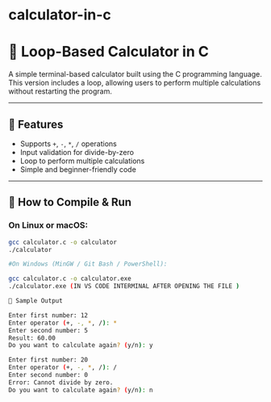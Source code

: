 # calculator-in-c
# 🧮 Loop-Based Calculator in C

A simple terminal-based calculator built using the C programming language.  
This version includes a loop, allowing users to perform multiple calculations without restarting the program.

---

## 🚀 Features

- Supports `+`, `-`, `*`, `/` operations
- Input validation for divide-by-zero
- Loop to perform multiple calculations
- Simple and beginner-friendly code

---

## 🔧 How to Compile & Run

### On Linux or macOS:
```bash
gcc calculator.c -o calculator
./calculator

#On Windows (MinGW / Git Bash / PowerShell):

gcc calculator.c -o calculator.exe
./calculator.exe (IN VS CODE INTERMINAL AFTER OPENING THE FILE )

🧪 Sample Output

Enter first number: 12
Enter operator (+, -, *, /): *
Enter second number: 5
Result: 60.00
Do you want to calculate again? (y/n): y

Enter first number: 20
Enter operator (+, -, *, /): /
Enter second number: 0
Error: Cannot divide by zero.
Do you want to calculate again? (y/n): n

